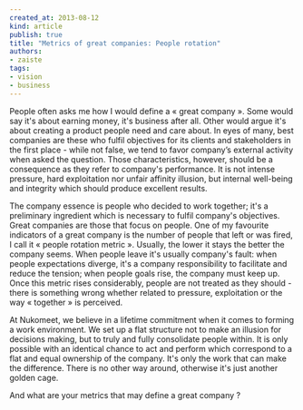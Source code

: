 ```yaml
---
created_at: 2013-08-12
kind: article
publish: true
title: "Metrics of great companies: People rotation"
authors:
- zaiste
tags:
- vision
- business
---
```


People often asks me how I would define a « great company ». Some would say it's
about earning money, it's business after all. Other would argue it's about
creating a product people need and care about. In eyes of many, best companies
are these who fulfil objectives for its clients and stakeholders in the first
place - while not false, we tend to favor company’s external
activity when asked the question. Those characteristics, however, should be a consequence
as they refer to company's performance. It is not intense pressure, hard 
exploitation nor unfair affinity illusion, but internal well-being and integrity 
which should produce excellent results.

The company essence is people who decided to work together; it's a preliminary
ingredient which is necessary to fulfil company's objectives. Great companies
are those that focus on people. One of my favourite indicators of a great
company is the number of people that left or was fired, I call it « people
rotation metric ». Usually, the lower it stays the better the company seems.
When people leave it's usually company's fault: when people expectations diverge,
it's a company responsibility to facilitate and reduce the tension; when people
goals rise, the company must keep up. Once this metric rises 
considerably, people are not treated as they should - there is something wrong
whether related to pressure, exploitation or the way « together » is perceived.

At Nukomeet, we believe in a lifetime commitment when it comes to forming a work
environment. We set up a flat structure not to make an illusion for decisions
making, but to truly and fully consolidate people within. It is only possible
with an identical chance to act and perform which correspond to a flat and equal
ownership of the company. It's only the work that can make the difference.
There is no other way around, otherwise it's just another golden cage.

And what are your metrics that may define a great company ?
